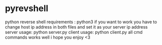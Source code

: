 # pyrevshell
python reverse shell
requirements : python3
if you want to work you have to change host ip address in both files and set it as your server ip address
server usage: python server.py
client usage: python client.py
all cmd commands works well
i hope you enjoy <3
